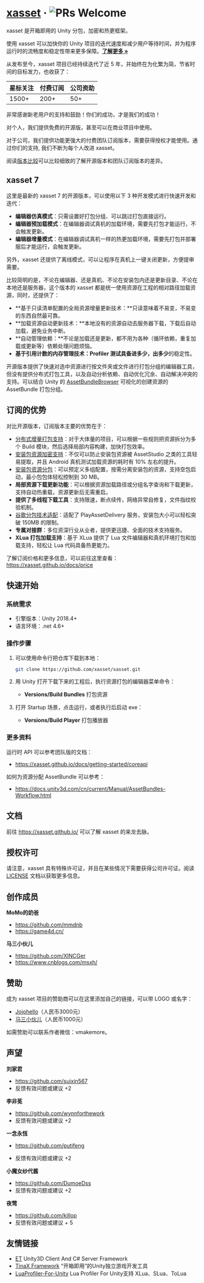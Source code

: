 # [xasset](https://xasset.github.io) · ![PRs Welcome](https://img.shields.io/badge/PRs-welcome-brightgreen.svg)

xasset 是开箱即用的 Unity 分包，加密和热更框架。

使用 xasset 可以加快你的 Unity 项目的迭代速度和减少用户等待时间，并为程序运行时的流畅度和稳定性带来更多保障。**[了解更多 »](https://xasset.github.io)**

从发布至今，xasset 项目已经持续迭代了近 5 年，并始终在为化繁为简，节省时间的目标发力，也收获了：

| 星标关注 | 付费订阅 | 公司资助 |
| -------- | -------- | -------- |
| 1500+    | 200+     | 50+      |

非常感谢新老用户的支持和鼓励！你们的成功，才是我们的成功！

对个人，我们提供免费的开源版，甚至可以在商业项目中使用。

对于公司，我们提供功能更强大的付费团队订阅版本，需要获得授权才能使用。通过你们的支持, 我们不断为每个人改进 xasset。

阅读[版本比较](https://xasset.github.io/docs/compares)可以比较细致的了解开源版本和团队订阅版本的差异。

## xasset 7

这里是最新的 xasset 7 的开源版本，可以使用以下 3 种开发模式进行快速开发和迭代：

- **编辑器仿真模式**：只需设置好打包分组、可以跳过打包直接运行。
- **编辑器预加载模式**：在编辑器调试真机的加载环境，需要先打包才能运行，不会触发更新。
- **编辑器增量模式**：在编辑器调试真机一样的热更加载环境，需要先打包并部署服后才能运行，会触发更新。

另外，xasset 还提供了离线模式，可以让程序在真机上一键关闭更新，方便提审需要。

比较简明的是，不论在编辑器、还是真机、不论在安装包内还是更新目录、不论在本地还是服务器，这个版本的 xasset 都是统一使用资源在工程的相对路径加载资源，同时，还提供了：

- **基于只读清单配置的全局资源增量更新技术：**只读意味着不易变，不易变的东西自然最可靠。
- **加载资源自动更新技术：**本地没有的资源自动去服务器下载，下载后自动加载，避免业务中断。
- **自动管理依赖：**不论是加载还是更新，都不用为各种（循环依赖，重复加载或更新等）依赖处理问题烦恼。
- **基于引用计数的内存管理技术：**Profiler 测试具备**进多少，出多少**的稳定性。

开源版本提供了快速对选中资源进行按文件夹或文件进行打包分组的编辑器工具，但没有提供分布式打包工具，以及自动分析依赖、自动优化冗余、自动解决冲突的支持。可以结合 Unity 的 [AssetBundleBrowser](https://github.com/Unity-Technologies/AssetBundles-Browser) 可视化的创建资源的 AssetBundle 打包分组。

## 订阅的优势

对比开源版本，订阅版本主要的优势在于：

- [分布式增量打包支持](https://xasset.github.io/docs/getting-started/buildbundles)：对于大体量的项目，可以根据一些规则把资源拆分为多个 Build 模块，然后选择局部内容构建，加快打包效率。
- [安装包资源加密支持](https://xasset.github.io/docs/advance/binarymode)：不仅可以防止安装包资源被 AssetStudio 之类的工具轻易提取，并且 Android 真机测试加载资源的耗时有 10% 左右的提升。
- [安装包资源分包](https://xasset.github.io/docs/getting-started/splitbuild)：可以预定义多组配置，按需分离安装包的资源，支持空包启动，最小包包体轻松控制到 30 MB。
- **局部资源下载更新功能**：可以根据资源加载路径或分组名字查询和下载更新，支持自动热重载，资源更新后无需重启。
- **提供了多线程下载工具**：支持限速，断点续传，网络异常自修复，文件指纹校验机制。
- [谷歌分包技术适配](https://xasset.github.io/docs/advance/pad)：适配了 PlayAssetDelivery 服务，安装包大小可以轻松突破 150MB 的限制。
- **专属对接群**：多位资深行业从业者，提供更迅捷、全面的技术支持服务。
- **XLua 打包加载支持**：基于 XLua 提供了 Lua 文件编辑器和真机环境打包和加载支持，轻松让 Lua 代码具备热更能力。

了解订阅价格和更多信息，可以前往这里查看：https://xasset.github.io/docs/price

## 快速开始

### 系统需求

- 引擎版本：Unity 2018.4+
- 语言环境：.net 4.6+

### 操作步骤

1. 可以使用命令行把仓库下载到本地：
	```sh
	git clone https://github.com/xasset/xasset.git
	```

2. 用 Unity 打开下载下来的工程后，执行资源打包的编辑器菜单命令：

   - **Versions/Build Bundles** 打包资源

3. 打开 Startup 场景，点击运行，或者执行后启动 exe：

   - **Versions/Build Player** 打包播放器

### 更多资料

运行时 API 可以参考团队版的文档：

- https://xasset.github.io/docs/getting-started/coreapi

如何为资源分配 AssetBundle 可以参考：

- https://docs.unity3d.com/cn/current/Manual/AssetBundles-Workflow.html

## 文档

前往 https://xasset.github.io/ 可以了解 xasset 的来龙去脉。

## 授权许可

请注意，xasset 具有特殊许可证，并且在某些情况下需要获得公司许可证。阅读 [LICENSE](LICENSE) 文档以获取更多信息。

## 创作成员

**MoMo的奶爸**

- https://github.com/mmdnb
- https://game4d.cn/

**马三小伙儿**

- https://github.com/XINCGer
- https://www.cnblogs.com/msxh/

## 赞助

成为 xasset 项目的赞助商可以在这里添加自己的链接，可以带 LOGO 或名字：

- [Jojohello](https://www.zhihu.com/people/jojohello)（人民币3000元）
- [马三小伙儿](https://github.com/XINCGer)（人民币1000元）

如需赞助可以联系作者微信：vmakemore。

## 声望

**刘家君**

- https://github.com/suixin567
- 反馈有效问题或建议 +2

**李非莬**

- https://github.com/wynnforthework
- 反馈有效问题或建议 +2

**一念永恆**

- https://github.com/putifeng

- 反馈有效问题或建议 +2

**小魔女纱代酱**

- https://github.com/DumoeDss
- 反馈有效问题或建议 +2

**夜莺**

- https://github.com/killop
- 反馈有效问题或建议 + 5


## 友情链接

- [ET](https://github.com/egametang/ET) Unity3D Client And C# Server Framework
- [TinaX Framework](https://tinax.corala.space/) “开箱即用”的Unity独立游戏开发工具
- [LuaProfiler-For-Unity](https://github.com/ElPsyCongree/LuaProfiler-For-Unity) Lua Profiler For Unity支持 XLua、SLua、ToLua
